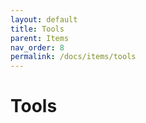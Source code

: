 ```yaml
---
layout: default
title: Tools
parent: Items
nav_order: 8
permalink: /docs/items/tools
---
```


# Tools